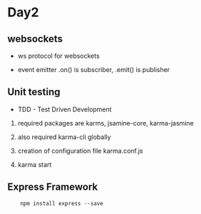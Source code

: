 # Day2

## websockets

* ws protocol for websockets

* event emitter .on() is subscriber, .emit() is publisher

## Unit testing

* TDD - Test Driven Development

1. required packages are karms, jsamine-core, karma-jasmine

2. also required karma-cli globally

3. creation of configuration file karma.conf.js

4. karma start

## Express Framework

```
    npm install express --save
```